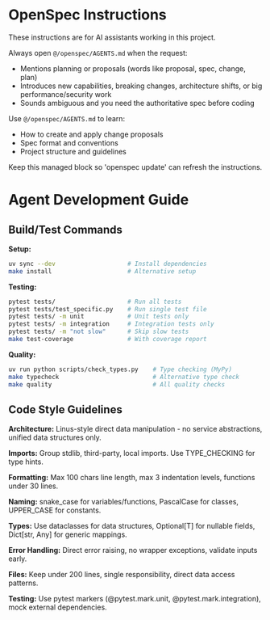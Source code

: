 <!-- OPENSPEC:START -->
# OpenSpec Instructions

These instructions are for AI assistants working in this project.

Always open `@/openspec/AGENTS.md` when the request:
- Mentions planning or proposals (words like proposal, spec, change, plan)
- Introduces new capabilities, breaking changes, architecture shifts, or big performance/security work
- Sounds ambiguous and you need the authoritative spec before coding

Use `@/openspec/AGENTS.md` to learn:
- How to create and apply change proposals
- Spec format and conventions
- Project structure and guidelines

Keep this managed block so 'openspec update' can refresh the instructions.

<!-- OPENSPEC:END -->

# Agent Development Guide

## Build/Test Commands

**Setup:**
```bash
uv sync --dev                    # Install dependencies
make install                     # Alternative setup
```

**Testing:**
```bash
pytest tests/                    # Run all tests
pytest tests/test_specific.py    # Run single test file
pytest tests/ -m unit            # Unit tests only
pytest tests/ -m integration     # Integration tests only
pytest tests/ -m "not slow"      # Skip slow tests
make test-coverage               # With coverage report
```

**Quality:**
```bash
uv run python scripts/check_types.py    # Type checking (MyPy)
make typecheck                          # Alternative type check
make quality                            # All quality checks
```

## Code Style Guidelines

**Architecture:** Linus-style direct data manipulation - no service abstractions, unified data structures only.

**Imports:** Group stdlib, third-party, local imports. Use TYPE_CHECKING for type hints.

**Formatting:** Max 100 chars line length, max 3 indentation levels, functions under 30 lines.

**Naming:** snake_case for variables/functions, PascalCase for classes, UPPER_CASE for constants.

**Types:** Use dataclasses for data structures, Optional[T] for nullable fields, Dict[str, Any] for generic mappings.

**Error Handling:** Direct error raising, no wrapper exceptions, validate inputs early.

**Files:** Keep under 200 lines, single responsibility, direct data access patterns.

**Testing:** Use pytest markers (@pytest.mark.unit, @pytest.mark.integration), mock external dependencies.
